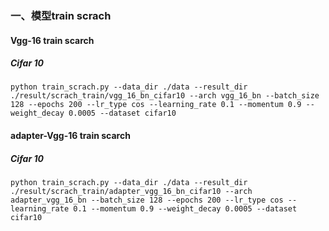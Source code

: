 ### 一、模型train scrach

#### Vgg-16 train scarch

##### Cifar 10

```
python train_scrach.py --data_dir ./data --result_dir ./result/scrach_train/vgg_16_bn_cifar10 --arch vgg_16_bn --batch_size 128 --epochs 200 --lr_type cos --learning_rate 0.1 --momentum 0.9 --weight_decay 0.0005 --dataset cifar10
```

#### adapter-Vgg-16 train scarch

##### Cifar 10

```
python train_scrach.py --data_dir ./data --result_dir ./result/scrach_train/adapter_vgg_16_bn_cifar10 --arch adapter_vgg_16_bn --batch_size 128 --epochs 200 --lr_type cos --learning_rate 0.1 --momentum 0.9 --weight_decay 0.0005 --dataset cifar10
```

#### 